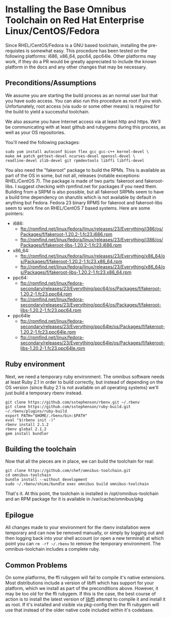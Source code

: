 Installing the Base Omnibus Toolchain on Red Hat Enterprise Linux/CentOS/Fedora
==================

Since RHEL/CentOS/Fedora is a GNU based toolchain, installing the pre-requistes is somewhat easy. This procedure has been tested on the following platforms: i686, x86_64, ppc64, ppc64le. Other platforms may work, if they do a PR would be greatly appreciated to include the known platform in the docs and any other changes that may be necessary.

Preconditions/Assumptions
-------------------------

We assume you are starting the build process as an normal user but that you have sudo access. You can also run this procedure as root if you wish. Unfortunately, root access (via sudo or some other means) is required for the build to yield a successful toolchain.

We also assume you have Internet access via at least http and https. We'll be communicating with at least github and rubygems during this process, as well as your OS repositories.

You'll need the following packages:

```shell
sudo yum install autoconf bison flex gcc gcc-c++ kernel-devel \
make m4 patch gettext-devel ncurses-devel openssl-devel \
readline-devel zlib-devel git rpmdevtools libffi libffi-devel
```

You also need the "fakeroot" package to build the RPMs. This is available as part of the OS in some, but not all, releases (notable exceptions: RHEL/CentOS 7). The package is made of two parts: fakeroot and fakeroot-libs. I suggest checking with rpmfind.net for packages if you need them. Building from a SRPM is also possible, but all fakeroot SRPMs seem to have a build time dependency on sharutils which is not available by default in anything but Fedora. Fedora 23 binary RPMS for fakeroot and fakeroot-libs seem to work fine on RHEL/CentOS 7 based systems. Here are some pointers:
  * i686:
    * ftp://rpmfind.net/linux/fedora/linux/releases/23/Everything/i386/os/Packages/f/fakeroot-1.20.2-1.fc23.i686.rpm
    * ftp://rpmfind.net/linux/fedora/linux/releases/23/Everything/i386/os/Packages/f/fakeroot-libs-1.20.2-1.fc23.i686.rpm
  * x86_64:
    * ftp://rpmfind.net/linux/fedora/linux/releases/23/Everything/x86_64/os/Packages/f/fakeroot-1.20.2-1.fc23.x86_64.rpm
    * ftp://rpmfind.net/linux/fedora/linux/releases/23/Everything/x86_64/os/Packages/f/fakeroot-libs-1.20.2-1.fc23.x86_64.rpm
  * ppc64:
    *   ftp://rpmfind.net/linux/fedora-secondary/releases/23/Everything/ppc64/os/Packages/f/fakeroot-1.20.2-1.fc23.ppc64.rpm
    *  ftp://rpmfind.net/linux/fedora-secondary/releases/23/Everything/ppc64/os/Packages/f/fakeroot-libs-1.20.2-1.fc23.ppc64.rpm
  * ppc64le
    * ftp://rpmfind.net/linux/fedora-secondary/releases/23/Everything/ppc64le/os/Packages/f/fakeroot-1.20.2-1.fc23.ppc64le.rpm
    * ftp://rpmfind.net/linux/fedora-secondary/releases/23/Everything/ppc64le/os/Packages/f/fakeroot-libs-1.20.2-1.fc23.ppc64le.rpm

Ruby environment
----------------

Next, we need a temporary ruby environment. The omnibus software needs at least Ruby 2.1 in order to build correctly, but instead of depending on the OS version (since Ruby 2.1 is not available on all operating systems) we'll just build a temporary rbenv instead.

```shell
git clone https://github.com/sstephenson/rbenv.git ~/.rbenv
git clone https://github.com/sstephenson/ruby-build.git ~/.rbenv/plugins/ruby-build
export PATH="$HOME/.rbenv/bin:$PATH"
eval "$(rbenv init -)"
rbenv install 2.1.2
rbenv global 2.1.2
gem install bundler
```

Building the toolchain
----------------------

Now that all the pieces are in place, we can build the toolchain for real:

```shell
git clone https://github.com/chef/omnibus-toolchain.git
cd omnibus-toolchain
bundle install --without development
sudo ~/.rbenv/shims/bundle exec omnibus build omnibus-toolchain
```

That's it. At this point, the toolchain is installed in /opt/omnibus-toolchain and an RPM package for it is available in /var/cache/omnibus/pkg

Epilogue
--------

All changes made to your environment for the rbenv installation were temporary and can now be removed manually, or simply by logging out and then logging back into your shell account (or open a new terminal) at which point you can `rm -rf ~/.rbenv` to remove the temporary environment. The omnibus-toolchain includes a complete ruby.

Common Problems
---------------

On some platforms, the ffi rubygem will fail to compile it's native extensions. Most distributions include a version of libffi which has support for your platform, which we install as part of the preconditions above. However, it may be too old for the ffi rubygem. If this is the case, the best course of action is to install the latest version of [libffi](https://sourceware.org/libffi/) attempt to compile it and install it as root. If it's installed and visible via pkg-config then the ffi rubygem will use that instead of the older native code included within it's codebase.
